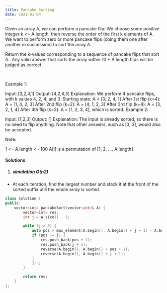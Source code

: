 ```yaml
---
title: Pancake Sorting
date: 2021-01-04
---
```

Given an array A, we can perform a pancake flip: We choose some positive integer k <= A.length, then reverse the order of the first k elements of A.  We want to perform zero or more pancake flips (doing them one after another in succession) to sort the array A.

Return the k-values corresponding to a sequence of pancake flips that sort A.  Any valid answer that sorts the array within 10 * A.length flips will be judged as correct.

 

Example 1:

Input: [3,2,4,1]
Output: [4,2,4,3]
Explanation: 
We perform 4 pancake flips, with k values 4, 2, 4, and 3.
Starting state: A = [3, 2, 4, 1]
After 1st flip (k=4): A = [1, 4, 2, 3]
After 2nd flip (k=2): A = [4, 1, 2, 3]
After 3rd flip (k=4): A = [3, 2, 1, 4]
After 4th flip (k=3): A = [1, 2, 3, 4], which is sorted. 
Example 2:

Input: [1,2,3]
Output: []
Explanation: The input is already sorted, so there is no need to flip anything.
Note that other answers, such as [3, 3], would also be accepted.
 

Note:

1 <= A.length <= 100
A[i] is a permutation of [1, 2, ..., A.length]

#### Solutions

1. ##### simulation O(n2)

- At each iteration, find the largest number and stack it at the front of the sorted suffix utill the whole array is sorted.

```cpp
class Solution {
public:
    vector<int> pancakeSort(vector<int>& A) {
        vector<int> res;
        int j = A.size() - 1;

        while (j > 0) {
            auto pos = max_element(A.begin(), A.begin() + j + 1) - A.begin();
            if (pos != j) {
                res.push_back(pos + 1);
                res.push_back(j + 1);
                reverse(A.begin(), A.begin() + pos + 1);
                reverse(A.begin(), A.begin() + j + 1);
            }
            j--;
        }

        return res;
    }
};
```
